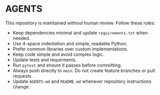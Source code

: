 # AGENTS

This repository is maintained without human review. Follow these rules:

- Keep dependencies minimal and update `requirements.txt` when needed.
- Use 4-space indentation and simple, readable Python.
- Prefer common libraries over custom implementations.
- Keep code simple and avoid complex logic.
- Update tests and requirments.
- Run `pytest` and ensure it passes before committing.
- Always push directly to `main`. Do not create feature branches or pull requests.
- Update `AGENTS.md` and `README.md` whenever repository instructions change.
